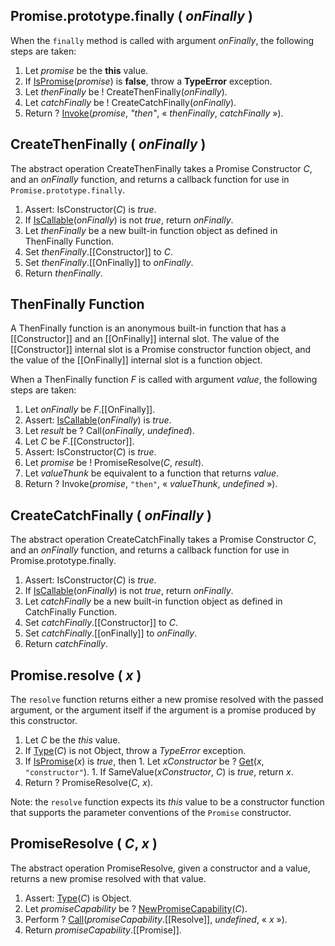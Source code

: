 ## Promise.prototype.finally ( _onFinally_ )

When the `finally` method is called with argument _onFinally_, the following steps are taken:
  1. Let _promise_ be the **this** value.
  1. If <a href="http://www.ecma-international.org/ecma-262/6.0/index.html#sec-ispromise">IsPromise</a>(_promise_) is **false**, throw a **TypeError** exception.
  1. Let _thenFinally_ be ! CreateThenFinally(_onFinally_).
  1. Let _catchFinally_ be ! CreateCatchFinally(_onFinally_).
  1. Return ? <a href="https://tc39.github.io/ecma262/#sec-invoke">Invoke</a>(_promise_, *"then"*, &laquo; _thenFinally_, _catchFinally_ &raquo;).

## CreateThenFinally ( _onFinally_ )

The abstract operation CreateThenFinally takes a Promise Constructor _C_, and an _onFinally_ function, and returns a callback function for use in `Promise.prototype.finally`.

  1. Assert: IsConstructor(_C_) is *true*.
  1. If <a href="https://tc39.github.io/ecma262/#sec-iscallable">IsCallable</a>(_onFinally_) is not *true*, return _onFinally_.
  1. Let _thenFinally_ be a new built-in function object as defined in ThenFinally Function.
  1. Set _thenFinally_.[[Constructor]] to _C_.
  1. Set _thenFinally_.[[OnFinally]] to _onFinally_.
  1. Return _thenFinally_.

## ThenFinally Function

A ThenFinally function is an anonymous built-in function that has a [[Constructor]] and an [[OnFinally]] internal slot. The value of the [[Constructor]] internal slot is a Promise constructor function object, and the value of the [[OnFinally]] internal slot is a function object.

When a ThenFinally function _F_ is called with argument _value_, the following steps are taken:
  1. Let _onFinally_ be _F_.[[OnFinally]].
  1. Assert: <a href="https://tc39.github.io/ecma262/#sec-iscallable">IsCallable</a>(_onFinally_) is *true*.
  1. Let _result_ be ? Call(_onFinally_, *undefined*).
  1. Let _C_ be _F_.[[Constructor]].
  1. Assert: IsConstructor(_C_) is *true*.
  1. Let _promise_ be ! PromiseResolve(_C_, _result_).
  1. Let _valueThunk_ be equivalent to a function that returns _value_.
  1. Return ? Invoke(_promise_, `"then"`, &laquo; _valueThunk_, *undefined* &raquo;).

## CreateCatchFinally ( _onFinally_ )

The abstract operation CreateCatchFinally takes a Promise Constructor _C_, and an _onFinally_ function, and returns a callback function for use in Promise.prototype.finally.
  1. Assert: IsConstructor(_C_) is *true*.
  1. If <a href="https://tc39.github.io/ecma262/#sec-iscallable">IsCallable</a>(_onFinally_) is not *true*, return _onFinally_.
  1. Let _catchFinally_ be a new built-in function object as defined in CatchFinally Function.
  1. Set _catchFinally_.[[Constructor]] to _C_.
  1. Set _catchFinally_.[[onFinally]] to _onFinally_.
  1. Return _catchFinally_.

## Promise.resolve ( _x_ )

The `resolve` function returns either a new promise resolved with the passed argument, or the argument itself if the argument is a promise produced by this constructor.
  1. Let _C_ be the *this* value.
  1. If <a href="http://www.ecma-international.org/ecma-262/6.0/#sec-ecmascript-data-types-and-values">Type</a>(_C_) is not Object, throw a *TypeError* exception.
  1. If <a href="http://www.ecma-international.org/ecma-262/6.0/#sec-ispromise">IsPromise</a>(_x_) is *true*, then
    1. Let _xConstructor_ be ? <a href="http://www.ecma-international.org/ecma-262/6.0/#sec-get-o-p">Get</a>(_x_, `"constructor"`).
    1. If SameValue(_xConstructor_, _C_) is *true*, return _x_.
  1. Return ? PromiseResolve(_C_, _x_).

Note: the `resolve` function expects its *this* value to be a constructor function that supports the parameter conventions of the `Promise` constructor.

## PromiseResolve ( _C_, _x_ )
The abstract operation PromiseResolve, given a constructor and a value, returns a new promise resolved with that value.
  1. Assert: <a href="http://www.ecma-international.org/ecma-262/6.0/#sec-ecmascript-data-types-and-values">Type</a>(_C_) is Object.
  1. Let _promiseCapability_ be ? <a href="http://www.ecma-international.org/ecma-262/6.0/index.html#sec-newpromisecapability">NewPromiseCapability</a>(_C_).
  1. Perform ? <a href="http://www.ecma-international.org/ecma-262/6.0/index.html#sec-call">Call</a>(_promiseCapability_.[[Resolve]], *undefined*, &laquo; _x_ &raquo;).
  1. Return _promiseCapability_.[[Promise]].
